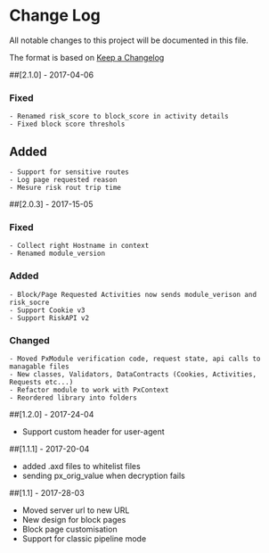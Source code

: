 # Change Log

All notable changes to this project will be documented in this file.

The format is based on [Keep a Changelog](http://keepachangelog.com/)

##[2.1.0] - 2017-04-06
### Fixed
	- Renamed risk_score to block_score in activity details
	- Fixed block score threshols
## Added
	- Support for sensitive routes
	- Log page requested reason
	- Mesure risk rout trip time


##[2.0.3] - 2017-15-05
### Fixed
	- Collect right Hostname in context
	- Renamed module_version
### Added
	- Block/Page Requested Activities now sends module_verison and risk_socre
	- Support Cookie v3
	- Support RiskAPI v2
### Changed
	- Moved PxModule verification code, request state, api calls to managable files
	- New classes, Validators, DataContracts (Cookies, Activities, Requests etc...)
	- Refactor module to work with PxContext
	- Reordered library into folders
	

##[1.2.0] - 2017-24-04
- Support custom header for user-agent

##[1.1.1] - 2017-20-04 
- added .axd files to whitelist files
- sending px_orig_value when decryption fails

##[1.1] - 2017-28-03
- Moved server url to new URL
- New design for block pages
- Block page customisation 
- Support for classic pipeline mode